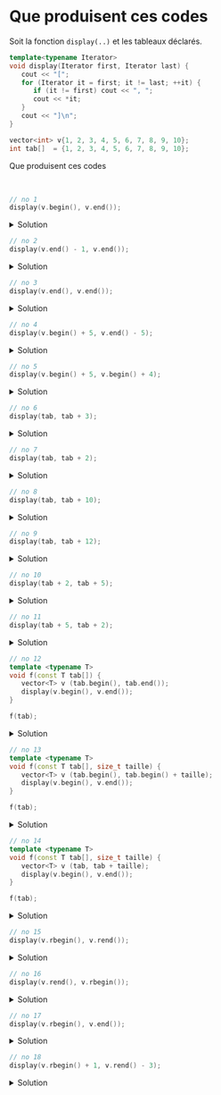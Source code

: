 # Que produisent ces codes

Soit la fonction `display(..)` et les tableaux déclarés.

~~~cpp
template<typename Iterator>
void display(Iterator first, Iterator last) {
   cout << "[";
   for (Iterator it = first; it != last; ++it) {
      if (it != first) cout << ", ";
      cout << *it;
   }
   cout << "]\n";
}

vector<int> v{1, 2, 3, 4, 5, 6, 7, 8, 9, 10};
int tab[]  = {1, 2, 3, 4, 5, 6, 7, 8, 9, 10};
~~~

Que produisent ces codes

<br>


~~~cpp
// no 1
display(v.begin(), v.end());
~~~

<details>
<summary>Solution</summary>

~~~
[1, 2, 3, 4, 5, 6, 7, 8, 9, 10]
~~~

------------------------------

</details>

~~~cpp
// no 2
display(v.end() - 1, v.end());
~~~

<details>
<summary>Solution</summary>

~~~
[10]
~~~

------------------------------

</details>

~~~cpp
// no 3
display(v.end(), v.end());
~~~

<details>
<summary>Solution</summary>

~~~
[]
~~~

------------------------------

</details>

~~~cpp
// no 4
display(v.begin() + 5, v.end() - 5);
~~~

<details>
<summary>Solution</summary>

~~~
[]
~~~

------------------------------

</details>

~~~cpp
// no 5
display(v.begin() + 5, v.begin() + 4);
~~~

<details>
<summary>Solution</summary>

~~~
[6, 7, 8, 9, 10, ?, ?, ?, ..., ?]
~~~

⚠️ les itérateurs sont croisés => boucle infinie

------------------------------

</details>

~~~cpp
// no 6
display(tab, tab + 3);
~~~

<details>
<summary>Solution</summary>

~~~
[1, 2, 3]
~~~

------------------------------

</details>

~~~cpp
// no 7
display(tab, tab + 2);
~~~

<details>
<summary>Solution</summary>

~~~
[1, 2]
~~~

------------------------------

</details>

~~~cpp
// no 8
display(tab, tab + 10);
~~~

<details>
<summary>Solution</summary>

~~~
[1, 2, 3, 4, 5, 6, 7, 8, 9, 10]
~~~

------------------------------

</details>

~~~cpp
// no 9
display(tab, tab + 12);
~~~

<details>
<summary>Solution</summary>

~~~
[1, 2, 3, 4, 5, 6, 7, 8, 9, 10, ?, ?]
~~~

⚠️ en dehors du tableau => indéterminé

------------------------------

</details>

~~~cpp
// no 10
display(tab + 2, tab + 5);
~~~

<details>
<summary>Solution</summary>

~~~
[3, 4, 5]
~~~

------------------------------

</details>

~~~cpp
// no 11
display(tab + 5, tab + 2);
~~~

<details>
<summary>Solution</summary>

~~~
[6, 7, 8, 9, 10, ?, ?, ?, ?, ..., ?]
~~~

⚠️ les itérateurs sont croisés => boucle infinie

------------------------------

</details>

~~~cpp
// no 12
template <typename T>
void f(const T tab[]) {
   vector<T> v (tab.begin(), tab.end());
   display(v.begin(), v.end());
}

f(tab);
~~~

<details>
<summary>Solution</summary>

⚠️ ne compile pas<br>
`tab` tel que reçu dans la fonction n'est qu'un **pointeur sur le tableau**.<br>
Il n'y a donc aucune méthode `v.begin()` ou `v.end()` à disposition.

------------------------------

</details>

~~~cpp
// no 13
template <typename T>
void f(const T tab[], size_t taille) {
   vector<T> v (tab.begin(), tab.begin() + taille);
   display(v.begin(), v.end());
}

f(tab);
~~~

<details>
<summary>Solution</summary>

⚠️ ne compile pas<br>
`tab` tel que reçu dans la fonction n'est qu'un **pointeur sur le tableau**.<br>
Il n'y a donc aucune méthode `v.begin()` à disposition.

**NB** cette fois la taille a été passée en paramètre et utilisée ici `v.begin() + taille`

------------------------------

</details>

~~~cpp
// no 14
template <typename T>
void f(const T tab[], size_t taille) {
   vector<T> v (tab, tab + taille);
   display(v.begin(), v.end());
}

f(tab);
~~~

<details>
<summary>Solution</summary>

~~~
[1, 2, 3, 4, 5, 6, 7, 8, 9, 10]
~~~

👍 cette fois pas d'utilisation de `v.begin()` ou `v.end()`<br>mais de `tab` et `tab + taille` pour le constructeur de `v`.

------------------------------

</details>

~~~cpp
// no 15
display(v.rbegin(), v.rend());
~~~

<details>
<summary>Solution</summary>

~~~
[10, 9, 8, 7, 6, 5, 4, 3, 2, 1]
~~~

------------------------------

</details>

~~~cpp
// no 16
display(v.rend(), v.rbegin());
~~~

<details>
<summary>Solution</summary>

⚠️ indéterminé, les itérateurs sont croisés

------------------------------

</details>

~~~cpp
// no 17
display(v.rbegin(), v.end());
~~~

<details>
<summary>Solution</summary>

⚠️ ne compile pas<br>
les itérateurs ne sont pas du même type<br>
- `v.rbegin()` => `vector<int>::reverse_iterator`<br>
- `v.end()` => `vector<int>::iterator`<br>

------------------------------

</details>

~~~cpp
// no 18
display(v.rbegin() + 1, v.rend() - 3);
~~~

<details>
<summary>Solution</summary>

~~~
[9, 8, 7, 6, 5, 4]
~~~

------------------------------

</details>

